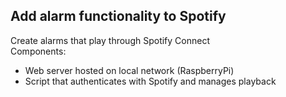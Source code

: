 ## Add alarm functionality to Spotify
Create alarms that play through Spotify Connect <br>
Components:
<ul>
  <li>Web server hosted on local network (RaspberryPi)</li>
  <li>Script that authenticates with Spotify and manages playback</li>
</ul>
